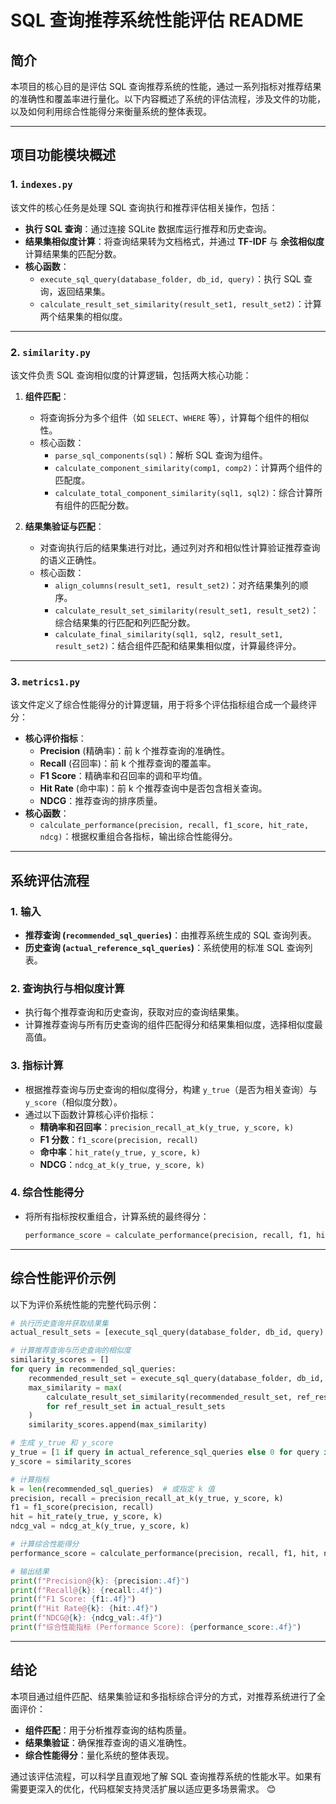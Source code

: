 # SQL 查询推荐系统性能评估 README

## 简介
本项目的核心目的是评估 SQL 查询推荐系统的性能，通过一系列指标对推荐结果的准确性和覆盖率进行量化。以下内容概述了系统的评估流程，涉及文件的功能，以及如何利用综合性能得分来衡量系统的整体表现。

---

## 项目功能模块概述

### 1. **`indexes.py`**
该文件的核心任务是处理 SQL 查询执行和推荐评估相关操作，包括：
- **执行 SQL 查询**：通过连接 SQLite 数据库运行推荐和历史查询。
- **结果集相似度计算**：将查询结果转为文档格式，并通过 **TF-IDF** 与 **余弦相似度** 计算结果集的匹配分数。
- **核心函数**：
  - `execute_sql_query(database_folder, db_id, query)`：执行 SQL 查询，返回结果集。
  - `calculate_result_set_similarity(result_set1, result_set2)`：计算两个结果集的相似度。

---

### 2. **`similarity.py`**
该文件负责 SQL 查询相似度的计算逻辑，包括两大核心功能：
1. **组件匹配**：
   - 将查询拆分为多个组件（如 `SELECT`、`WHERE` 等），计算每个组件的相似性。
   - 核心函数：
     - `parse_sql_components(sql)`：解析 SQL 查询为组件。
     - `calculate_component_similarity(comp1, comp2)`：计算两个组件的匹配度。
     - `calculate_total_component_similarity(sql1, sql2)`：综合计算所有组件的匹配分数。
   
2. **结果集验证与匹配**：
   - 对查询执行后的结果集进行对比，通过列对齐和相似性计算验证推荐查询的语义正确性。
   - 核心函数：
     - `align_columns(result_set1, result_set2)`：对齐结果集列的顺序。
     - `calculate_result_set_similarity(result_set1, result_set2)`：综合结果集的行匹配和列匹配分数。
     - `calculate_final_similarity(sql1, sql2, result_set1, result_set2)`：结合组件匹配和结果集相似度，计算最终评分。

---

### 3. **`metrics1.py`**
该文件定义了综合性能得分的计算逻辑，用于将多个评估指标组合成一个最终评分：
- **核心评价指标**：
  - **Precision** (精确率)：前 k 个推荐查询的准确性。
  - **Recall** (召回率)：前 k 个推荐查询的覆盖率。
  - **F1 Score**：精确率和召回率的调和平均值。
  - **Hit Rate** (命中率)：前 k 个推荐查询中是否包含相关查询。
  - **NDCG**：推荐查询的排序质量。
- **核心函数**：
  - `calculate_performance(precision, recall, f1_score, hit_rate, ndcg)`：根据权重组合各指标，输出综合性能得分。

---

## 系统评估流程

### 1. 输入
- **推荐查询 (`recommended_sql_queries`)**：由推荐系统生成的 SQL 查询列表。
- **历史查询 (`actual_reference_sql_queries`)**：系统使用的标准 SQL 查询列表。

### 2. 查询执行与相似度计算
- 执行每个推荐查询和历史查询，获取对应的查询结果集。
- 计算推荐查询与所有历史查询的组件匹配得分和结果集相似度，选择相似度最高值。

### 3. 指标计算
- 根据推荐查询与历史查询的相似度得分，构建 `y_true`（是否为相关查询）与 `y_score`（相似度分数）。
- 通过以下函数计算核心评价指标：
  - **精确率和召回率**：`precision_recall_at_k(y_true, y_score, k)`
  - **F1 分数**：`f1_score(precision, recall)`
  - **命中率**：`hit_rate(y_true, y_score, k)`
  - **NDCG**：`ndcg_at_k(y_true, y_score, k)`

### 4. 综合性能得分
- 将所有指标按权重组合，计算系统的最终得分：
  ```python
  performance_score = calculate_performance(precision, recall, f1, hit, ndcg_val)
  ```

---

## 综合性能评价示例
以下为评价系统性能的完整代码示例：
```python
# 执行历史查询并获取结果集
actual_result_sets = [execute_sql_query(database_folder, db_id, query) for query in actual_reference_sql_queries]

# 计算推荐查询与历史查询的相似度
similarity_scores = []
for query in recommended_sql_queries:
    recommended_result_set = execute_sql_query(database_folder, db_id, query)
    max_similarity = max(
        calculate_result_set_similarity(recommended_result_set, ref_result_set)
        for ref_result_set in actual_result_sets
    )
    similarity_scores.append(max_similarity)

# 生成 y_true 和 y_score
y_true = [1 if query in actual_reference_sql_queries else 0 for query in recommended_sql_queries]
y_score = similarity_scores

# 计算指标
k = len(recommended_sql_queries)  # 或指定 k 值
precision, recall = precision_recall_at_k(y_true, y_score, k)
f1 = f1_score(precision, recall)
hit = hit_rate(y_true, y_score, k)
ndcg_val = ndcg_at_k(y_true, y_score, k)

# 计算综合性能得分
performance_score = calculate_performance(precision, recall, f1, hit, ndcg_val)

# 输出结果
print(f"Precision@{k}: {precision:.4f}")
print(f"Recall@{k}: {recall:.4f}")
print(f"F1 Score: {f1:.4f}")
print(f"Hit Rate@{k}: {hit:.4f}")
print(f"NDCG@{k}: {ndcg_val:.4f}")
print(f"综合性能指标 (Performance Score): {performance_score:.4f}")
```

---

## 结论
本项目通过组件匹配、结果集验证和多指标综合评分的方式，对推荐系统进行了全面评价：
- **组件匹配**：用于分析推荐查询的结构质量。
- **结果集验证**：确保推荐查询的语义准确性。
- **综合性能得分**：量化系统的整体表现。

通过该评估流程，可以科学且直观地了解 SQL 查询推荐系统的性能水平。如果有需要更深入的优化，代码框架支持灵活扩展以适应更多场景需求。 😊